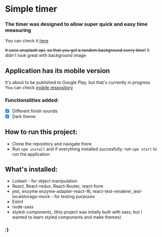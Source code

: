 # Simple timer

### The timer was designed to allow super quick and easy time measuring

You can check it [here](https://arkadiuszpasek.github.io/timer/#/)

~~It uses unsplash api, so that you get a random background every time!~~
It didn't look great with background image

## Application has its mobile version
It's about to be published to Google Play, but that's currently in progress
You can check [mobile respository](https://github.com/arkadiuszpasek/timer-native/)

### Functionalities added:

- [x] Different finish sounds
- [x] Dark theme

## How to run this project:

- Clone the repository and navigate there
- Run `npm install` and if everything installed succesfully: run `npm start` to run the application

## What's installed:

- Lodash - for object manipulation
- React, React-redux, React-Router, react-form
- jest, enzyme enzyme-adapter-react-16, react-test-renderer, jest-localstorage-mock - for testing purposes
- Eslint
- node-sass
- styled-components, (this project was initally built with sass, but I wanted to learn styled components and make themes)

### :)
